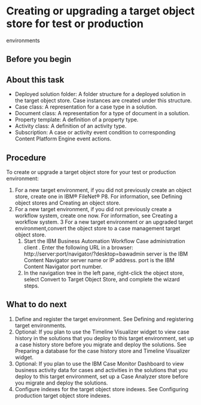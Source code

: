 # Creating or upgrading a target object store for test or production
environments

## Before you begin

## About this task

- Deployed solution folder: A folder structure for a deployed solution
in the target object store. Case instances are created under this
structure.
- Case class:  A representation for a case type in a solution.
- Document class: A representation for a type of document in a solution.
- Property template: A definition of a property type.
- Activity class: A definition of an activity type.
- Subscription: A case or activity event condition to corresponding Content Platform Engine event actions.

## Procedure

To create or upgrade a target object store for your test
or production environment:

1. For a new target environment, if you did not previously
create an object store, create one in IBM®
FileNet® P8.
For information, see Defining object stores and Creating an object store.
2. For a new target environment, if you did not previously
create a workflow system, create one now.
For information,
see Creating a workflow system.
3 For a new target environment or an upgraded target environment,convert the object store to a case management target object store.
    1. Start the IBM Business Automation
Workflow
Case administration client .
 Enter the following URL in a
browser:
http://server:port/navigator/?desktop=bawadmin
server
is the IBM Content
Navigator
server name or IP address.
port is the
IBM Content
Navigator port
number.
    2. In the navigation tree in the left pane, right-click
the object store, select Convert to Target Object Store,
and complete the wizard steps.

## What to do next

1. Define and register the target environment. See Defining and registering target environments.
2. Optional: If you plan to use the Timeline Visualizer widget to view case history in the
solutions that you deploy to this target environment, set up a case history store before you migrate
and deploy the solutions. See Preparing a database for the case history store and Timeline Visualizer widget.
3. Optional: If you plan to use the IBM Case Monitor Dashboard to view business activity data for
cases and activities in the solutions that you deploy to this target environment, set up a Case Analyzer store before you migrate and deploy the solutions.
4. Configure indexes for the target object store indexes. See Configuring production target object store indexes.